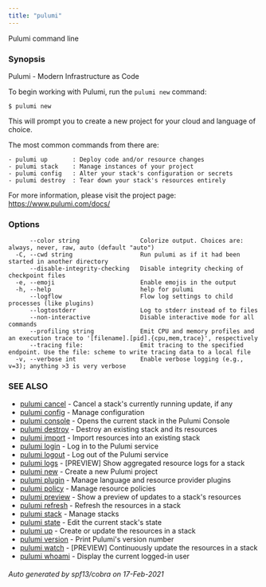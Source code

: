 ```yaml
---
title: "pulumi"
---
```




Pulumi command line

### Synopsis

Pulumi - Modern Infrastructure as Code

To begin working with Pulumi, run the `pulumi new` command:

    $ pulumi new

This will prompt you to create a new project for your cloud and language of choice.

The most common commands from there are:

    - pulumi up       : Deploy code and/or resource changes
    - pulumi stack    : Manage instances of your project
    - pulumi config   : Alter your stack's configuration or secrets
    - pulumi destroy  : Tear down your stack's resources entirely

For more information, please visit the project page: https://www.pulumi.com/docs/

### Options

```
      --color string                 Colorize output. Choices are: always, never, raw, auto (default "auto")
  -C, --cwd string                   Run pulumi as if it had been started in another directory
      --disable-integrity-checking   Disable integrity checking of checkpoint files
  -e, --emoji                        Enable emojis in the output
  -h, --help                         help for pulumi
      --logflow                      Flow log settings to child processes (like plugins)
      --logtostderr                  Log to stderr instead of to files
      --non-interactive              Disable interactive mode for all commands
      --profiling string             Emit CPU and memory profiles and an execution trace to '[filename].[pid].{cpu,mem,trace}', respectively
      --tracing file:                Emit tracing to the specified endpoint. Use the file: scheme to write tracing data to a local file
  -v, --verbose int                  Enable verbose logging (e.g., v=3); anything >3 is very verbose
```

### SEE ALSO

* [pulumi cancel](/docs/reference/cli/pulumi_cancel/)	 - Cancel a stack's currently running update, if any
* [pulumi config](/docs/reference/cli/pulumi_config/)	 - Manage configuration
* [pulumi console](/docs/reference/cli/pulumi_console/)	 - Opens the current stack in the Pulumi Console
* [pulumi destroy](/docs/reference/cli/pulumi_destroy/)	 - Destroy an existing stack and its resources
* [pulumi import](/docs/reference/cli/pulumi_import/)	 - Import resources into an existing stack
* [pulumi login](/docs/reference/cli/pulumi_login/)	 - Log in to the Pulumi service
* [pulumi logout](/docs/reference/cli/pulumi_logout/)	 - Log out of the Pulumi service
* [pulumi logs](/docs/reference/cli/pulumi_logs/)	 - [PREVIEW] Show aggregated resource logs for a stack
* [pulumi new](/docs/reference/cli/pulumi_new/)	 - Create a new Pulumi project
* [pulumi plugin](/docs/reference/cli/pulumi_plugin/)	 - Manage language and resource provider plugins
* [pulumi policy](/docs/reference/cli/pulumi_policy/)	 - Manage resource policies
* [pulumi preview](/docs/reference/cli/pulumi_preview/)	 - Show a preview of updates to a stack's resources
* [pulumi refresh](/docs/reference/cli/pulumi_refresh/)	 - Refresh the resources in a stack
* [pulumi stack](/docs/reference/cli/pulumi_stack/)	 - Manage stacks
* [pulumi state](/docs/reference/cli/pulumi_state/)	 - Edit the current stack's state
* [pulumi up](/docs/reference/cli/pulumi_up/)	 - Create or update the resources in a stack
* [pulumi version](/docs/reference/cli/pulumi_version/)	 - Print Pulumi's version number
* [pulumi watch](/docs/reference/cli/pulumi_watch/)	 - [PREVIEW] Continuously update the resources in a stack
* [pulumi whoami](/docs/reference/cli/pulumi_whoami/)	 - Display the current logged-in user

###### Auto generated by spf13/cobra on 17-Feb-2021
